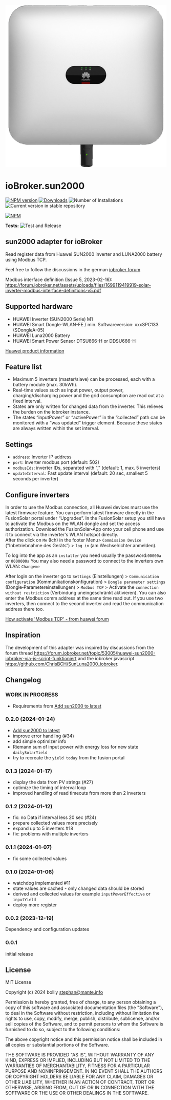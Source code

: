 ![Logo](admin/sun2000.png)
# ioBroker.sun2000

[![NPM version](https://img.shields.io/npm/v/iobroker.sun2000.svg)](https://www.npmjs.com/package/iobroker.sun2000)
[![Downloads](https://img.shields.io/npm/dm/iobroker.sun2000.svg)](https://www.npmjs.com/package/iobroker.sun2000)
![Number of Installations](https://iobroker.live/badges/sun2000-installed.svg)
![Current version in stable repository](https://iobroker.live/badges/sun2000-stable.svg)

[![NPM](https://nodei.co/npm/iobroker.sun2000.png?downloads=true)](https://nodei.co/npm/iobroker.sun2000/)

**Tests:** ![Test and Release](https://github.com/bolliy/ioBroker.sun2000/workflows/Test%20and%20Release/badge.svg)

## sun2000 adapter for ioBroker

Read register data from Huawei SUN2000 inverter and LUNA2000 battery using Modbus TCP. 

Feel free to follow the discussions in the german [iobroker forum](https://forum.iobroker.net/topic/71768/test-adapter-sun2000-v0-1-x-huawei-wechselrichter)

Modbus interface definition (Issue 5, 2023-02-16):
https://forum.iobroker.net/assets/uploads/files/1699119419919-solar-inverter-modbus-interface-definitions-v5.pdf

## Supported hardware

* HUAWEI Inverter (SUN2000 Serie) M1 
* HUAWEI Smart Dongle-WLAN-FE / min. Softwareversion: xxxSPC133 (SDongleA-05)
* HUAWEI Luna2000 Battery
* HUAWEI Smart Power Sensor DTSU666-H or DDSU666-H

[Huawei product information](https://solar.huawei.com/en/professionals/all-products?residential-smart-pv)

## Feature list

* Maximum 5 inverters (master/slave) can be processed, each with a battery module (max. 30kWh).
* Real-time values such as input power, output power, charging/discharging power and the grid consumption are read out at a fixed interval. 
* States are only written for changed data from the inverter. This relieves the burden on the iobroker instance.
* The states “inputPower” or “activePower” in the “collected” path can be monitored with a “was updated” trigger element. Because these states are always written within the set interval.

## Settings

* `address`: Inverter IP address
* `port`: Inverter modbus port (default: 502)
* `modbusIds`: inverter IDs, separated with "," (default: 1, max. 5 inverters)
* `updateInterval`: Fast update interval (default: 20 sec, smallest 5 seconds per inverter)

## Configure inverters

In order to use the Modbus connection, all Huawei devices must use the latest firmware
feature. You can perform latest firmware directly in the FusionSolar portal under “Upgrades”.
In the FusionSolar setup you still have to activate the Modbus on the WLAN dongle and set the access authorization. Download the FusionSolar-App onto your cell phone and use it to connect via the inverter's WLAN hotspot directly.  
After the click on `Me` (Ich) in the footer Menu> `Commission Device` ("Inbetriebnahme des Geräts“) > `log in` (am Wechselrichter anmelden).

To log into the app as an `installer` you need usually the password:`00000a` or `0000000a` 
You may also need a password to connect to the inverters own WLAN: `Changeme` 

After login on the inverter go to `Settings` (Einstellungen) > `Communication configuration` (Kommunikationskonfiguration) > `Dongle parameter settings` (Dongle‐Parametereinstellungen) > `Modbus TCP` > Activate the `connection without restriction` (Verbindung uneingeschränkt aktivieren). You can also enter the Modbus comm address at the same time read out. 
If you use two inverters, then connect to the second inverter and read the communication address there too. 

[How activate 'Modbus TCP' - from huawei forum](https://forum.huawei.com/enterprise/en/modbus-tcp-guide/thread/789585-100027)

## Inspiration

The development of this adapter was inspired by discussions from the forum thread https://forum.iobroker.net/topic/53005/huawei-sun2000-iobroker-via-js-script-funktioniert and the iobroker javascript https://github.com/ChrisBCH/SunLuna2000_iobroker.


## Changelog

<!--
	Placeholder for the next version (at the beginning of the line):
	### **WORK IN PROGRESS**
-->

### **WORK IN PROGRESS**
* Requirements from [Add sun2000 to latest](https://github.com/ioBroker/ioBroker.repositories/pull/3219)

### 0.2.0 (2024-01-24)
* [Add sun2000 to latest](https://github.com/ioBroker/ioBroker.repositories/pull/3219)
* improve error handling (#34)
* add simple optimizer info 
* Riemann sum of input power with energy loss for new state `dailySolarYield`
* try to recreate the `yield today` from the fusion portal

### 0.1.3 (2024-01-17)
* display the data from PV strings (#27)
* optimize the timing of interval loop
* improved handling of read timeouts from more then 2 inverters

### 0.1.2 (2024-01-12)
* fix: no Data if interval less 20 sec (#24)
* prepare collected values more precisely
* expand up to 5 inverters #18
* fix: problems with multiple inverters

### 0.1.1 (2024-01-07)
* fix some collected values

### 0.1.0 (2024-01-06)
* watchdog implemented #11
* state values are cached - only changed data should be stored 
* derived and collected values for example `inputPowerEffective` or `inputYield`
* deploy more register

### 0.0.2 (2023-12-19)
Dependency and configuration updates

### 0.0.1 
initial release

## License
MIT License

Copyright (c) 2024 bolliy <stephan@mante.info>

Permission is hereby granted, free of charge, to any person obtaining a copy
of this software and associated documentation files (the "Software"), to deal
in the Software without restriction, including without limitation the rights
to use, copy, modify, merge, publish, distribute, sublicense, and/or sell
copies of the Software, and to permit persons to whom the Software is
furnished to do so, subject to the following conditions:

The above copyright notice and this permission notice shall be included in all
copies or substantial portions of the Software.

THE SOFTWARE IS PROVIDED "AS IS", WITHOUT WARRANTY OF ANY KIND, EXPRESS OR
IMPLIED, INCLUDING BUT NOT LIMITED TO THE WARRANTIES OF MERCHANTABILITY,
FITNESS FOR A PARTICULAR PURPOSE AND NONINFRINGEMENT. IN NO EVENT SHALL THE
AUTHORS OR COPYRIGHT HOLDERS BE LIABLE FOR ANY CLAIM, DAMAGES OR OTHER
LIABILITY, WHETHER IN AN ACTION OF CONTRACT, TORT OR OTHERWISE, ARISING FROM,
OUT OF OR IN CONNECTION WITH THE SOFTWARE OR THE USE OR OTHER DEALINGS IN THE
SOFTWARE.